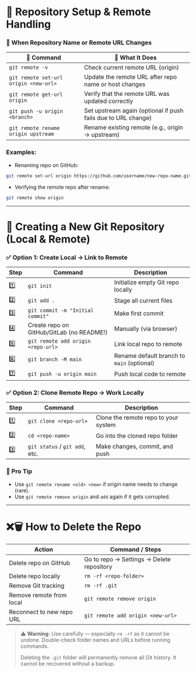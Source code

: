 # 📁 Repository Setup & Remote Handling

### 🔁 When Repository Name or Remote URL Changes

| 🔧 Command                            | 💬 What It Does                                              |
| --------------------------------------| ------------------------------------------------------------- |
| `git remote -v`                       | Check current remote URL (origin)                             |
| `git remote set-url origin <new-url>` | Update the remote URL after repo name or host changes         |
| `git remote get-url origin`           | Verify that the remote URL was updated correctly              |
| `git push -u origin <branch>`         | Set upstream again (optional if push fails due to URL change) |
| `git remote rename origin upstream`   | Rename existing remote (e.g., origin → upstream) |


### Examples:

- Renaming repo on GitHub:
```sh
git remote set-url origin https://github.com/username/new-repo-name.git
```
- Verifying the remote repo after rename:

```sh
git remote show origin
```

---

# 📁 Creating a New Git Repository (Local & Remote)

### ✅ Option 1: Create Local → Link to Remote

| Step | Command                                   | Description                                |
| ---- | ----------------------------------------- | ------------------------------------------ |
| 1️⃣  | `git init`                                | Initialize empty Git repo locally          |
| 2️⃣  | `git add .`                               | Stage all current files                    |
| 3️⃣  | `git commit -m "Initial commit"`          | Make first commit                          |
| 4️⃣  | Create repo on GitHub/GitLab (no README!) | Manually (via browser)                     |
| 5️⃣  | `git remote add origin <repo-url>`        | Link local repo to remote                  |
| 6️⃣  | `git branch -M main`                      | Rename default branch to `main` (optional) |
| 7️⃣  | `git push -u origin main`                 | Push local code to remote                  |


### ✅ Option 2: Clone Remote Repo → Work Locally

| Step | Command                        | Description                          |
| ---- | ------------------------------ | ------------------------------------ |
| 1️⃣  | `git clone <repo-url>`         | Clone the remote repo to your system |
| 2️⃣  | `cd <repo-name>`               | Go into the cloned repo folder       |
| 3️⃣  | `git status` / `git add`, etc. | Make changes, commit, and push       |


### 📝 Pro Tip
- Use `git remote rename <old> <new>` if origin name needs to change (rare).
- Use `git remote remove origin` and `add` again if it gets corrupted.

---

# ❌🗑️ How to Delete the Repo

| Action                    | Command / Steps                           |
| ------------------------- | ----------------------------------------- |
| Delete repo on GitHub     | Go to repo → Settings → Delete repository |
| Delete repo locally       | `rm -rf <repo-folder>`                    |
| Remove Git tracking       | `rm -rf .git`                             |
| Remove remote from local  | `git remote remove origin`                |
| Reconnect to new repo URL | `git remote add origin <new-url>`         |


> ⚠️ **Warning:** Use carefully — especially `rm -rf` as it cannot be undone. Double-check folder names and URLs before running commands.
> 
> Deleting the `.git` folder will permanently remove all Git history. It cannot be recovered without a backup.